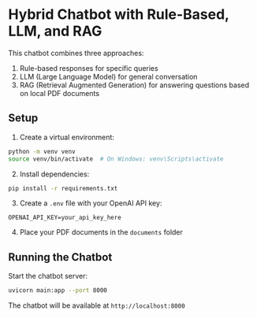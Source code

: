 # Hybrid Chatbot with Rule-Based, LLM, and RAG

This chatbot combines three approaches:
1. Rule-based responses for specific queries
2. LLM (Large Language Model) for general conversation
3. RAG (Retrieval Augmented Generation) for answering questions based on local PDF documents

## Setup

1. Create a virtual environment:
```bash
python -m venv venv
source venv/bin/activate  # On Windows: venv\Scripts\activate
```

2. Install dependencies:
```bash
pip install -r requirements.txt
```

3. Create a `.env` file with your OpenAI API key:
```
OPENAI_API_KEY=your_api_key_here
```

4. Place your PDF documents in the `documents` folder

## Running the Chatbot

Start the chatbot server:
```bash
uvicorn main:app --port 8000
```

The chatbot will be available at `http://localhost:8000` 
